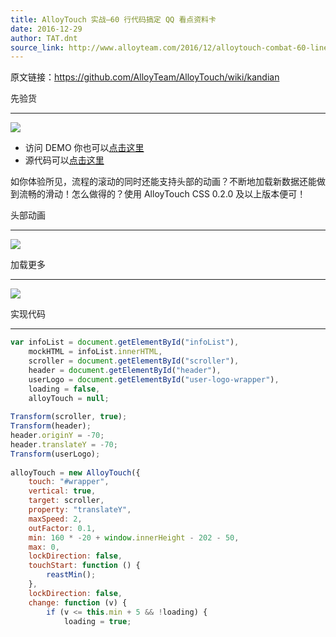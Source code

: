 ```yaml
---
title: AlloyTouch 实战–60 行代码搞定 QQ 看点资料卡
date: 2016-12-29
author: TAT.dnt
source_link: http://www.alloyteam.com/2016/12/alloytouch-combat-60-lines-of-code-get-qq-aspect-data-card/
---
```


<!-- {% raw %} - for jekyll -->

原文链接：<https://github.com/AlloyTeam/AlloyTouch/wiki/kandian>

先验货  

* * *

![](http://images2015.cnblogs.com/blog/105416/201612/105416-20161229100016070-1865978262.png)

-   访问 DEMO 你也可以[点击这里](http://alloyteam.github.io/AlloyTouch//refresh/infinite/kandian.html)
-   源代码可以[点击这里](https://github.com/AlloyTeam/AlloyTouch/blob/master/refresh/infinite/kandian.html#L915-L978)

如你体验所见，流程的滚动的同时还能支持头部的动画？不断地加载新数据还能做到流畅的滑动！怎么做得的？使用 AlloyTouch CSS 0.2.0 及以上版本便可！

头部动画  

* * *

![](http://images2015.cnblogs.com/blog/105416/201612/105416-20161229100113867-627323058.gif)

加载更多  

* * *

![](http://images2015.cnblogs.com/blog/105416/201612/105416-20161229100100961-1863388318.gif)

实现代码  

* * *

```javascript
var infoList = document.getElementById("infoList"),
    mockHTML = infoList.innerHTML,
    scroller = document.getElementById("scroller"),
    header = document.getElementById("header"),
    userLogo = document.getElementById("user-logo-wrapper"),
    loading = false,
    alloyTouch = null;
 
Transform(scroller, true);
Transform(header);
header.originY = -70;
header.translateY = -70;
Transform(userLogo);
 
alloyTouch = new AlloyTouch({
    touch: "#wrapper",
    vertical: true,
    target: scroller,
    property: "translateY",
    maxSpeed: 2,
    outFactor: 0.1,
    min: 160 * -20 + window.innerHeight - 202 - 50,
    max: 0,
    lockDirection: false,
    touchStart: function () {
        reastMin();
    },
    lockDirection: false,
    change: function (v) {
        if (v <= this.min + 5 && !loading) {
            loading = true;
```


<!-- {% endraw %} - for jekyll -->